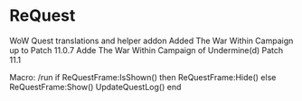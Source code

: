 # ReQuest
WoW Quest translations and helper addon
Added The War Within Campaign up to Patch 11.0.7
Adde The War Within Campaign of Undermine(d) Patch 11.1

Macro: /run if ReQuestFrame:IsShown() then ReQuestFrame:Hide() else ReQuestFrame:Show() UpdateQuestLog() end

